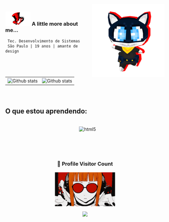 


 <img align='right' src="https://github.com/Macionil-San/rachi/blob/main/dbzrgxa-96a07b17-1dc4-4a0d-bf10-f5f5150108ad.gif?raw=true" width="230">

### <img src="https://github.com/hyuttea/hyuttea/blob/main/5c2c3fcde32d05876b963b3094a532de.png?raw=true" width="80"> A little more about me...  


```
 Tec. Desenvolvimento de Sistemas
 São Paulo | 19 anos | amante de design
```


<table>
  <tr>
    <td>
     <img height="150em"  align="center" src="https://github-readme-stats.vercel.app/api?username=hyuttea&show_icons=true&theme=maroongold" alt="Github stats" />
      </td>
    <td>
<img height="140em" align="center" src="https://github-readme-stats.vercel.app/api/top-langs/?username=hyuttea&theme=maroongold&hide_&include_all_commits=true&count_private=true&layout=compact" alt="Github stats" />
  </td>
  
  </tr>
</table><br/>

#
## O que estou aprendendo:

<div align="center" style="display: inline_block"><br/>
    <img align="center" alt="" src="https://img.shields.io/badge/HTML5-E34F26?style=for-the-badge&logo=html5&logoColor=white"/>
    <img align="center" alt="" src="https://img.shields.io/badge/CSS3-1572B6?style=for-the-badge&logo=css3&logoColor=white"/>
    <img align="center" alt="" src="https://img.shields.io/badge/JavaScript-F7DF1E?style=for-the-badge&logo=javascript&logoColor=black"/>
    <img align="center" alt="" src="https://img.shields.io/badge/GIT-E44C30?style=for-the-badge&logo=git&logoColor=white"/>
    <img align="center" alt="html5" src="https://img.shields.io/badge/Java-blue?style=for-the-badge&logo=openjdk&logoColor=white">
</div>

<br/>



<br>




<br/>



<br>
 
 
<div align=center>
  <h3><b>📍 Profile Visitor Count</b></h3> <img src="https://github.com/Macionil-San/rachi/blob/main/persona-futaba.gif?raw=true" width="190">
</div>
    
<p align="center" >   
  <img src="https://profile-counter.glitch.me/hyuttea/count.svg" />  
</p>
